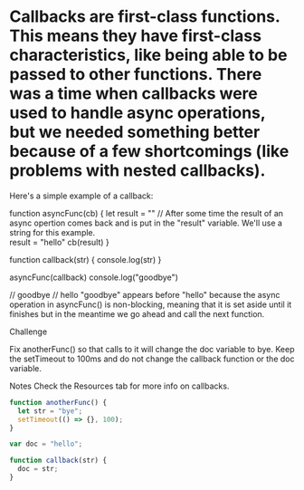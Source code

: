 # Callbacks are first-class functions. This means they have first-class characteristics, like being able to be passed to other functions. There was a time when callbacks were used to handle async operations, but we needed something better because of a few shortcomings (like problems with nested callbacks).

Here's a simple example of a callback:

function asyncFunc(cb) {
let result = ""
// After some time the result of an async opertion comes back and is put in the "result" variable. We'll use a string for this example.  
 result = "hello"
cb(result)
}

function callback(str) {
console.log(str)
}

asyncFunc(callback)
console.log("goodbye")

// goodbye
// hello
"goodbye" appears before "hello" because the async operation in asyncFunc() is non-blocking, meaning that it is set aside until it finishes but in the meantime we go ahead and call the next function.

Challenge

Fix anotherFunc() so that calls to it will change the doc variable to bye.
Keep the setTimeout to 100ms and do not change the callback function or the doc variable.

Notes
Check the Resources tab for more info on callbacks.

```javascript
function anotherFunc() {
  let str = "bye";
  setTimeout(() => {}, 100);
}

var doc = "hello";

function callback(str) {
  doc = str;
}
```

